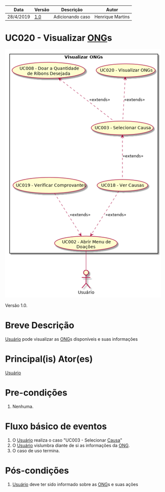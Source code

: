 | Data       | Versão  | Descrição       | Autor            |
| ---------- | ------- | --------------- | ---------------- |
| 28/4/2019 | [1.0](https://github.com/requisitos-2019-1/Ribon/commit/cb1de9f3d807ba21598fba82598a6f0330745382#diff-14dd3fbf30c00483fd9dbd03b183882d) | Adicionando caso | Henrique Martins |


# UC020 - Visualizar [ONG](https://github.com/requisitos-2019-1/Ribon/blob/master/Modelagem%20de%20Requisitos/Lexicos/Ong.md)s


![diagrama](Visualizar_ONGs.png)

Versão 1.0.

# Breve Descrição
[Usuário](https://github.com/requisitos-2019-1/Ribon/blob/master/Modelagem%20de%20Requisitos/Lexicos/Usuário.md) pode visualizar as [ONG](https://github.com/requisitos-2019-1/Ribon/blob/master/Modelagem%20de%20Requisitos/Lexicos/Ong.md)s disponíveis e suas informações

# Principal(is) Ator(es)
[Usuário](https://github.com/requisitos-2019-1/Ribon/blob/master/Modelagem%20de%20Requisitos/Lexicos/Usuário.md)

# Pre-condições
1. Nenhuma.

# Fluxo básico de eventos
1. O [Usuário](https://github.com/requisitos-2019-1/Ribon/blob/master/Modelagem%20de%20Requisitos/Lexicos/Usuário.md) realiza o caso "UC003 - Selecionar [Causa](https://github.com/requisitos-2019-1/Ribon/blob/master/Modelagem%20de%20Requisitos/Lexicos/Causa.md)"
1. O [Usuário](https://github.com/requisitos-2019-1/Ribon/blob/master/Modelagem%20de%20Requisitos/Lexicos/Usuário.md) vislumbra diante de si as informações da [ONG](https://github.com/requisitos-2019-1/Ribon/blob/master/Modelagem%20de%20Requisitos/Lexicos/Ong.md).
1. O caso de uso termina.


# Pós-condições
1. [Usuário](https://github.com/requisitos-2019-1/Ribon/blob/master/Modelagem%20de%20Requisitos/Lexicos/Usuário.md) deve ter sido informado sobre as [ONG](https://github.com/requisitos-2019-1/Ribon/blob/master/Modelagem%20de%20Requisitos/Lexicos/Ong.md)s e suas ações
